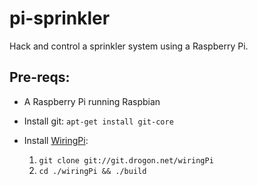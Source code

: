 # pi-sprinkler
Hack and control a sprinkler system using a Raspberry Pi. 

## Pre-reqs:
- A Raspberry Pi running Raspbian
- Install git: `apt-get install git-core `
- Install [WiringPi](http://wiringpi.com/): 
  
  1. `git clone git://git.drogon.net/wiringPi`
  1. `cd ./wiringPi && ./build`

